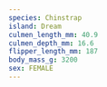 ```yaml
---
species: Chinstrap
island: Dream
culmen_length_mm: 40.9
culmen_depth_mm: 16.6
flipper_length_mm: 187
body_mass_g: 3200
sex: FEMALE
---
```

